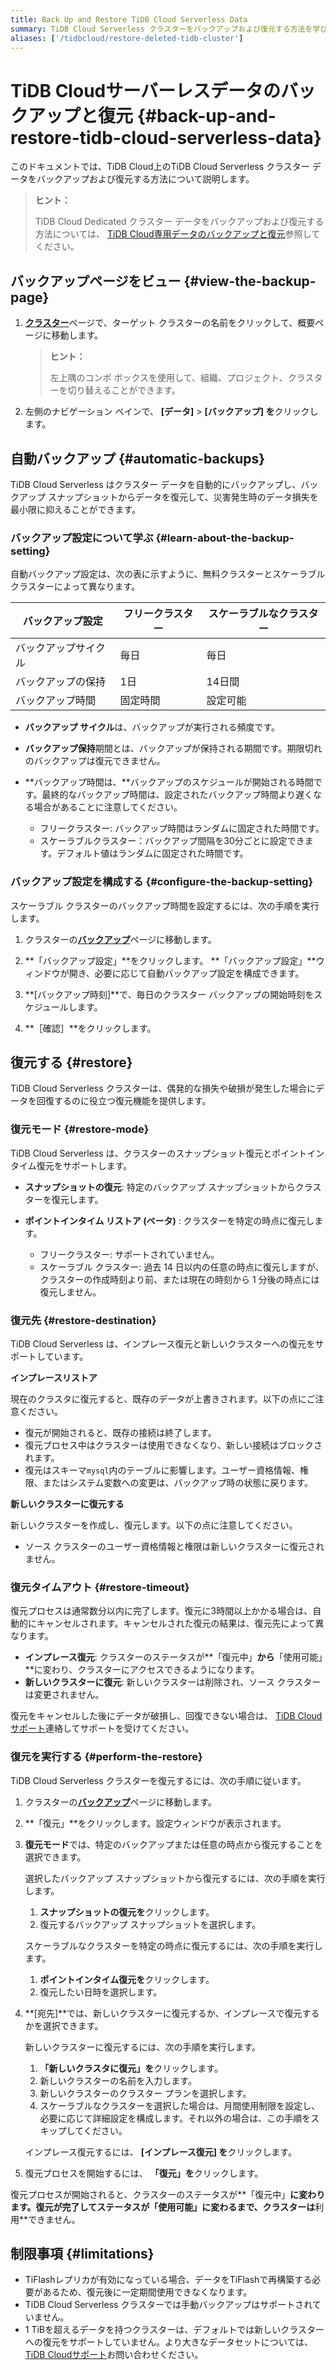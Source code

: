 ```yaml
---
title: Back Up and Restore TiDB Cloud Serverless Data
summary: TiDB Cloud Serverless クラスターをバックアップおよび復元する方法を学びます。
aliases: ['/tidbcloud/restore-deleted-tidb-cluster']
---
```


# TiDB Cloudサーバーレスデータのバックアップと復元 {#back-up-and-restore-tidb-cloud-serverless-data}

このドキュメントでは、TiDB Cloud上のTiDB Cloud Serverless クラスター データをバックアップおよび復元する方法について説明します。

> **ヒント：**
>
> TiDB Cloud Dedicated クラスター データをバックアップおよび復元する方法については、 [TiDB Cloud専用データのバックアップと復元](/tidb-cloud/backup-and-restore.md)参照してください。

## バックアップページをビュー {#view-the-backup-page}

1.  [**クラスター**](https://tidbcloud.com/project/clusters)ページで、ターゲット クラスターの名前をクリックして、概要ページに移動します。

    > **ヒント：**
    >
    > 左上隅のコンボ ボックスを使用して、組織、プロジェクト、クラスターを切り替えることができます。

2.  左側のナビゲーション ペインで、 **[データ]** &gt; **[バックアップ] を**クリックします。

## 自動バックアップ {#automatic-backups}

TiDB Cloud Serverless はクラスター データを自動的にバックアップし、バックアップ スナップショットからデータを復元して、災害発生時のデータ損失を最小限に抑えることができます。

### バックアップ設定について学ぶ {#learn-about-the-backup-setting}

自動バックアップ設定は、次の表に示すように、無料クラスターとスケーラブル クラスターによって異なります。

| バックアップ設定   | フリークラスター | スケーラブルなクラスター |
| ---------- | -------- | ------------ |
| バックアップサイクル | 毎日       | 毎日           |
| バックアップの保持  | 1日       | 14日間         |
| バックアップ時間   | 固定時間     | 設定可能         |

-   **バックアップ サイクル**は、バックアップが実行される頻度です。

-   **バックアップ保持**期間とは、バックアップが保持される期間です。期限切れのバックアップは復元できません。

-   **バックアップ時間は、**バックアップのスケジュールが開始される時間です。最終的なバックアップ時間は、設定されたバックアップ時間より遅くなる場合があることに注意してください。

    -   フリークラスター: バックアップ時間はランダムに固定された時間です。
    -   スケーラブルクラスター：バックアップ間隔を30分ごとに設定できます。デフォルト値はランダムに固定された時間です。

### バックアップ設定を構成する {#configure-the-backup-setting}

スケーラブル クラスターのバックアップ時間を設定するには、次の手順を実行します。

1.  クラスターの[**バックアップ**](#view-the-backup-page)ページに移動します。

2.  **「バックアップ設定」**をクリックします。 **「バックアップ設定」**ウィンドウが開き、必要に応じて自動バックアップ設定を構成できます。

3.  **[バックアップ時刻]**で、毎日のクラスター バックアップの開始時刻をスケジュールします。

4.  **［確認］**をクリックします。

## 復元する {#restore}

TiDB Cloud Serverless クラスターは、偶発的な損失や破損が発生した場合にデータを回復するのに役立つ復元機能を提供します。

### 復元モード {#restore-mode}

TiDB Cloud Serverless は、クラスターのスナップショット復元とポイントインタイム復元をサポートします。

-   **スナップショットの復元**: 特定のバックアップ スナップショットからクラスターを復元します。

-   **ポイントインタイム リストア (ベータ)** : クラスターを特定の時点に復元します。

    -   フリークラスター: サポートされていません。
    -   スケーラブル クラスター: 過去 14 日以内の任意の時点に復元しますが、クラスターの作成時刻より前、または現在の時刻から 1 分後の時点には復元しません。

### 復元先 {#restore-destination}

TiDB Cloud Serverless は、インプレース復元と新しいクラスターへの復元をサポートしています。

**インプレースリストア**

現在のクラスタに復元すると、既存のデータが上書きされます。以下の点にご注意ください。

-   復元が開始されると、既存の接続は終了します。
-   復元プロセス中はクラスターは使用できなくなり、新しい接続はブロックされます。
-   復元はスキーマ`mysql`内のテーブルに影響します。ユーザー資格情報、権限、またはシステム変数への変更は、バックアップ時の状態に戻ります。

**新しいクラスターに復元する**

新しいクラスターを作成し、復元します。以下の点に注意してください。

-   ソース クラスターのユーザー資格情報と権限は新しいクラスターに復元されません。

### 復元タイムアウト {#restore-timeout}

復元プロセスは通常数分以内に完了します。復元に3時間以上かかる場合は、自動的にキャンセルされます。キャンセルされた復元の結果は、復元先によって異なります。

-   **インプレース復元**: クラスターのステータスが**「復元中」**から**「使用可能」**に変わり、クラスターにアクセスできるようになります。
-   **新しいクラスターに復元**: 新しいクラスターは削除され、ソース クラスターは変更されません。

復元をキャンセルした後にデータが破損し、回復できない場合は、 [TiDB Cloudサポート](/tidb-cloud/tidb-cloud-support.md)連絡してサポートを受けてください。

### 復元を実行する {#perform-the-restore}

TiDB Cloud Serverless クラスターを復元するには、次の手順に従います。

1.  クラスターの[**バックアップ**](#view-the-backup-page)ページに移動します。

2.  **「復元」**をクリックします。設定ウィンドウが表示されます。

3.  **復元モード**では、特定のバックアップまたは任意の時点から復元することを選択できます。

    <SimpleTab>
     <div label="Snapshot Restore">

    選択したバックアップ スナップショットから復元するには、次の手順を実行します。

    1.  **スナップショットの復元を**クリックします。
    2.  復元するバックアップ スナップショットを選択します。

    </div>
     <div label="Point-in-Time Restore">

    スケーラブルなクラスターを特定の時点に復元するには、次の手順を実行します。

    1.  **ポイントインタイム復元を**クリックします。
    2.  復元したい日時を選択します。

    </div>
     </SimpleTab>

4.  **[宛先]**では、新しいクラスターに復元するか、インプレースで復元するかを選択できます。

    <SimpleTab>
     <div label="Restore to a new cluster">

    新しいクラスターに復元するには、次の手順を実行します。

    1.  **「新しいクラスタに復元」を**クリックします。
    2.  新しいクラスターの名前を入力します。
    3.  新しいクラスターのクラスター プランを選択します。
    4.  スケーラブルなクラスターを選択した場合は、月間使用制限を設定し、必要に応じて詳細設定を構成します。それ以外の場合は、この手順をスキップしてください。

    </div>
     <div label="Restore in-place">

    インプレース復元するには、 **[インプレース復元] を**クリックします。

    </div>
     </SimpleTab>

5.  復元プロセスを開始するには、 **「復元」を**クリックします。

復元プロセスが開始されると、クラスターのステータスが**「復元中」**に変わります。復元が完了してステータスが「使用可能」に変わるまで、クラスターは**利用**できません。

## 制限事項 {#limitations}

-   TiFlashレプリカが有効になっている場合、データをTiFlashで再構築する必要があるため、復元後に一定期間使用できなくなります。
-   TiDB Cloud Serverless クラスターでは手動バックアップはサポートされていません。
-   1 TiBを超えるデータを持つクラスターは、デフォルトでは新しいクラスターへの復元をサポートしていません。より大きなデータセットについては、 [TiDB Cloudサポート](/tidb-cloud/tidb-cloud-support.md)お問い合わせください。

